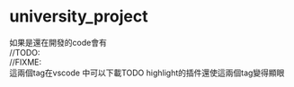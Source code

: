 # university_project

如果是還在開發的code會有  
//TODO:  
//FIXME:  
這兩個tag在vscode 中可以下載TODO highlight的插件還使這兩個tag變得顯眼  
